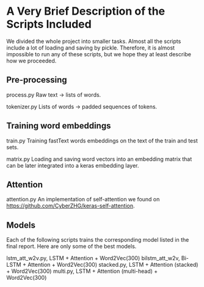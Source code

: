 # A Very Brief Description of the Scripts Included

We divided the whole project into smaller tasks. Almost all the scripts include a lot of loading and saving by pickle. Therefore, it is almost impossible to run any of these scripts, but we hope they at least describe how we proceeded.

## Pre-processing

process.py
Raw text -> lists of words.

tokenizer.py
Lists of words -> padded sequences of tokens.

## Training word embeddings

train.py
Training fastText words embeddings on the text of the train and test sets.

matrix.py
Loading and saving word vectors into an embedding matrix that can be later integrated into a keras embedding layer.

## Attention

attention.py
An implementation of self-attention we found on https://github.com/CyberZHG/keras-self-attention.

## Models

Each of the following scripts trains the corresponding model listed in the final report. Here are only some of the best models.

lstm_att_w2v.py, LSTM + Attention + Word2Vec(300)
bilstm_att_w2v, Bi-LSTM + Attention + Word2Vec(300)
stacked.py, LSTM + Attention (stacked) + Word2Vec(300)
multi.py, LSTM + Attention (multi-head) + Word2Vec(300)

